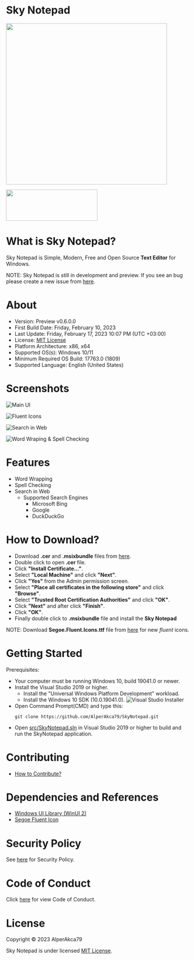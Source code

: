 # Sky Notepad
<p align="left">
    <img height="440" width="*" src="res/repo-preview-image-sky-notepad.png">
</p>

<a href="https://github.com/AlperAkca79/SkyNotepad/releases/tag/0.6.0.0">
    <img src="res/badge-github.png" height="85" width="250">
</a>

# What is Sky Notepad?
Sky Notepad is Simple, Modern, Free and Open Source **Text Editor** for Windows.

NOTE: Sky Notepad is still in development and preview. If you see an bug please create a new issue from [here](https://github.com/AlperAkca79/SkyNotepad/issues/new).

# About
- Version: Preview v0.6.0.0
- First Build Date: Friday, February 10, 2023
- Last Update: Friday, February 17, 2023 10:07 PM (UTC +03:00)
- License: [MIT License](https://github.com/AlperAkca79/SkyNotepad#License)
- Platform Architecture: x86, x64
- Supported OS(s): Windows 10/11
- Minimum Required OS Build: 17763.0 (1809)
- Supported Language: English (United States)

# Screenshots
![](res/sky-notepad-ui.png "Main UI")

![](res/new-fluent-menu-item-icons.png "Fluent Icons")

![](res/edit-menu-items.png "Search in Web")

![](res/word-wrap-and-spell-check.png "Word Wraping & Spell Checking")

# Features
- Word Wrapping
- Spell Checking
- Search in Web
    - Supported Search Engines
        - Microsoft Bing
        - Google
        - DuckDuckGo

# How to Download?
- Download **.cer** and **.msixbundle** files from [here](https://github.com/AlperAkca79/SkyNotepad/releases/tag/0.6.0.0).
- Double click to open **.cer** file.
- Click **"Install Certificate..."**.
- Select **"Local Machine"** and click **"Next"**.
- Click **"Yes"** from the Admin permission screen.
- Select **"Place all certificates in the following store"** and click **"Browse"**.
- Select **"Trusted Root Certification Authorities"** and click **"OK"**.
- Click **"Next"** and after click **"Finish"**.
- Click **"OK"**.
- Finally double click to **.msixbundle** file and install the **Sky Notepad**

NOTE: Download **Segoe.Fluent.Icons.ttf** file from [here](https://github.com/AlperAkca79/SkyNotepad/releases/download/0.6.0.0/Segoe.Fluent.Icons.ttf) for new _fluent_ icons. 

# Getting Started
Prerequisites:
- Your computer must be running Windows 10, build 19041.0 or newer.
- Install the Visual Studio 2019 or higher.
    - Install the "Universal Windows Platform Development" workload.
    - Install the Windows 10 SDK (10.0.19041.0).
    ![](res/getting-started-sky-notepad.png "Visual Studio Installer")
- Open Command Prompt(CMD) and type this:
    ```shell
    git clone https://github.com/AlperAkca79/SkyNotepad.git
    ```
- Open [src/SkyNotepad.sln](https://github.com/AlperAkca79/SkyNotepad/blob/master/src/SkyNotepad.sln) in Visual Studio 2019 or higher to build and run the SkyNotepad application.

# Contributing
- [How to Contribute?](https://github.com/AlperAkca79/SkyNotepad/blob/master/CONTRIBUTING.MD)

# Dependencies and References
- [Windows UI Library (WinUI 2)](https://github.com/Microsoft/microsoft-ui-xaml)
- [Segoe Fluent Icon](https://github.com/microsoft/fluentui-system-icons)

# Security Policy
See [here](https://github.com/AlperAkca79/SkyNotepad/blob/master/SECURITY.md) for Security Policy.

# Code of Conduct
Click [here](CODE_OF_CONDUCT.md) for view Code of Conduct.

# License
Copyright © 2023 AlperAkca79

Sky Notepad is under licensed [MIT License](https://mit-license.org).